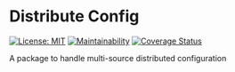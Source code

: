 # Distribute Config

[![License: MIT](https://img.shields.io/badge/License-MIT-green.svg)](https://opensource.org/licenses/MIT)
[![Maintainability](https://api.codeclimate.com/v1/badges/c95ee137fde197b24dc1/maintainability)](https://codeclimate.com/github/Net-Mist/distribute_config/maintainability)
[![Coverage Status](https://coveralls.io/repos/github/Net-Mist/distribute_config/badge.svg?branch=master)](https://coveralls.io/github/Net-Mist/distribute_config?branch=master)

A package to handle multi-source distributed configuration

